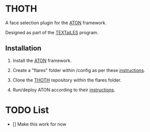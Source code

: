 # THOTH 

A face selection plugin for the [ATON](https://osiris.itabc.cnr.it/aton/) framework.

Designed as part of the [TEXTaiLES](https://textailes-eccch.eu/) program.

## Installation
1) Install the [ATON](https://github.com/phoenixbf/aton) framework.

2) Create a "flares" folder within /config as per these [instructions](https://osiris.itabc.cnr.it/aton/index.php/overview/flares/).

3) Clone the [THOTH](https://github.com/Xenobii/thoth) repository within the flares folder.

4) Run/deploy ATON according to their [instructions](https://osiris.itabc.cnr.it/aton/index.php/tutorials/getting-started/).

# TODO List

- [] Make this work for now